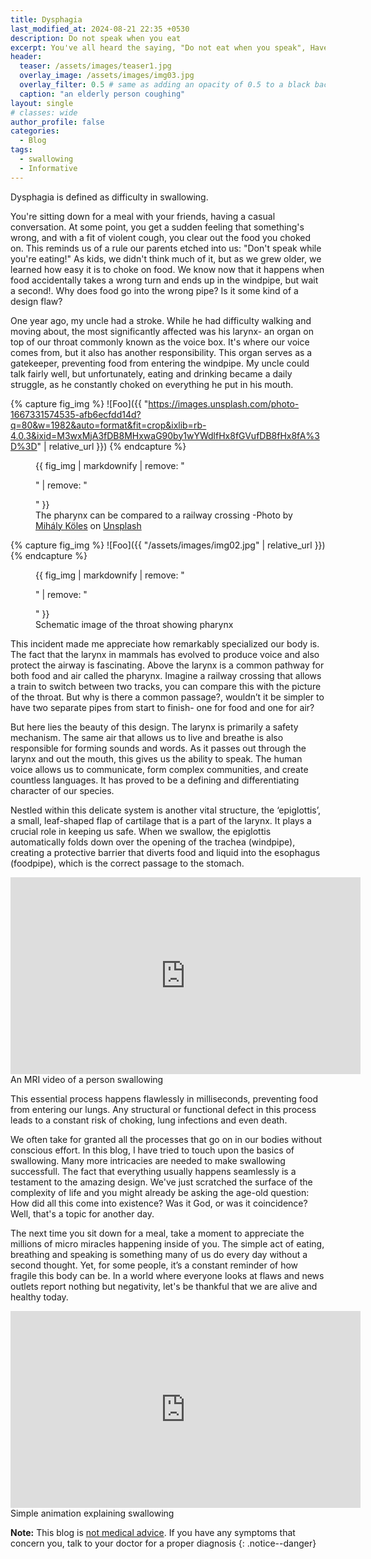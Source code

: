 ```yaml
---
title: Dysphagia
last_modified_at: 2024-08-21 22:35 +0530
description: Do not speak when you eat
excerpt: You've all heard the saying, "Do not eat when you speak", Have you wondered why? 
header:
  teaser: /assets/images/teaser1.jpg
  overlay_image: /assets/images/img03.jpg
  overlay_filter: 0.5 # same as adding an opacity of 0.5 to a black background
  caption: "an elderly person coughing" 
layout: single
# classes: wide
author_profile: false
categories:
  - Blog
tags:
  - swallowing
  - Informative
---
```


Dysphagia is defined as difficulty in swallowing.

You're sitting down for a meal with your friends, having a casual conversation. At some point, you get a sudden feeling that something's wrong, and with a fit of violent cough, you clear out the food you choked on. This reminds us of a rule our parents etched into us: "Don't speak while you're eating!" As kids, we didn't think much of it, but as we grew older, we learned how easy it is to choke on food. We know now that it happens when food accidentally takes a wrong turn and ends up in the windpipe, but wait a second!. Why does food go into the wrong pipe? Is it some kind of a design flaw? 


One year ago, my uncle had a stroke. While he had difficulty walking and moving about, the most significantly affected was his larynx- an organ on top of our throat commonly known as the voice box. It's where our voice comes from, but it also has another responsibility. This organ serves as a gatekeeper, preventing food from entering the windpipe. My uncle could talk fairly well, but unfortunately, eating and drinking became a daily struggle, as he constantly choked on everything he put in his mouth.

{% capture fig_img %}
![Foo]({{ "https://images.unsplash.com/photo-1667331574535-afb6ecfdd14d?q=80&w=1982&auto=format&fit=crop&ixlib=rb-4.0.3&ixid=M3wxMjA3fDB8MHxwaG90by1wYWdlfHx8fGVufDB8fHx8fA%3D%3D" | relative_url }})
{% endcapture %}

<figure>
  {{ fig_img | markdownify | remove: "<p>" | remove: "</p>" }}
  <figcaption>The pharynx can be compared to a railway crossing -Photo by <a href="https://unsplash.com/@mihaly_koles?utm_content=creditCopyText&utm_medium=referral&utm_source=unsplash">Mihály Köles</a> on <a href="https://unsplash.com/photos/a-close-up-of-a-train-track-dPkI3KcqGDw?utm_content=creditCopyText&utm_medium=referral&utm_source=unsplash">Unsplash</a></figcaption>
</figure>

{% capture fig_img %}
![Foo]({{ "/assets/images/img02.jpg" | relative_url }})
{% endcapture %}

<figure>
  {{ fig_img | markdownify | remove: "<p>" | remove: "</p>" }}
  <figcaption>Schematic image of the throat showing pharynx</figcaption>
</figure>

This incident made me appreciate how remarkably specialized our body is. The fact that the larynx in mammals has evolved to produce voice and also protect the airway is fascinating. Above the larynx is a common pathway for both food and air called the pharynx. Imagine a railway crossing that allows a train to switch between two tracks, you can compare this with the picture of the throat. But why is there a common passage?, wouldn’t it be simpler to have two separate pipes from start to finish- one for food and one for air?

But here lies the beauty of this design. The larynx is primarily a safety mechanism. The same air that allows us to live and breathe is also responsible for forming sounds and words. As it passes out through the larynx and out the mouth, this gives us the ability to speak. The human voice allows us to communicate, form complex communities, and create countless languages. It has proved to be a defining and differentiating character of our species.

Nestled within this delicate system is another vital structure, the ‘epiglottis’, a small, leaf-shaped flap of cartilage that is a part of the larynx. It plays a crucial role in keeping us safe. When we swallow, the epiglottis automatically folds down over the opening of the trachea (windpipe), creating a protective barrier that diverts food and liquid into the esophagus (foodpipe), which is the correct passage to the stomach.

<iframe width="560" height="315" src="https://www.youtube.com/embed/0MoJPhCIfYc?si=bT5B5ntUk-7nMaAW" title="YouTube video player" frameborder="0" allow="accelerometer; autoplay; clipboard-write; encrypted-media; gyroscope; picture-in-picture; web-share" referrerpolicy="strict-origin-when-cross-origin" allowfullscreen></iframe>
<figcaption>An MRI video of a person swallowing</figcaption>

This essential process happens flawlessly in milliseconds, preventing food from entering our lungs. Any structural or functional defect in this process leads to a constant risk of choking, lung infections and even death.

We often take for granted all the processes that go on in our bodies without conscious effort. In this blog, I have tried to touch upon the basics of swallowing. Many more intricacies are needed to make swallowing successfull. The fact that everything usually happens seamlessly is a testament to the amazing design. We've just scratched the surface of the complexity of life and you might already be asking the age-old question: How did all this come into existence? Was it God, or was it coincidence? Well, that's a topic for another day.

The next time you sit down for a meal, take a moment to appreciate the millions of micro miracles happening inside of you. The simple act of eating, breathing and speaking is something many of us do every day without a second thought. Yet, for some people, it’s a constant reminder of how fragile this body can be. In a world where everyone looks at flaws and news outlets report nothing but negativity, let's be thankful that we are alive and healthy today.

<iframe width="560" height="315" src="https://www.youtube.com/embed/YQm5RCz9Pxc?si=ZLrxwayGz_Bba91y" title="YouTube video player" frameborder="0" allow="accelerometer; autoplay; clipboard-write; encrypted-media; gyroscope; picture-in-picture; web-share" referrerpolicy="strict-origin-when-cross-origin" allowfullscreen></iframe>
<figcaption>Simple animation explaining swallowing</figcaption>

**Note:** This blog is [not medical advice](#). If you have any symptoms that concern you, talk to your doctor for a proper diagnosis
{: .notice--danger}
